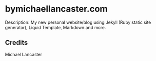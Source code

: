# bymichaellancaster.com

Description: My new personal website/blog using Jekyll (Ruby static site generator), Liquid Template, Markdown and more.

## Credits

Michael Lancaster